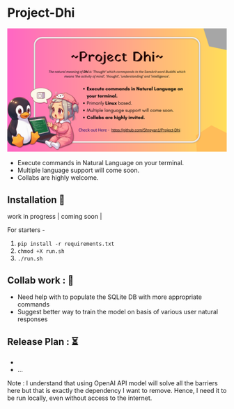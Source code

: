 # Project-Dhi

![dhi](./materials/dhi2.png)

- Execute commands in Natural Language on your terminal. 
- Multiple language support will come soon. 
- Collabs are highly welcome.

## Installation 💾

work in progress
|
coming soon | 

For starters - 
1. `pip install -r requirements.txt`
2. `chmod +X run.sh`
3. `./run.sh`

   
## Collab work : 🤝
- Need help with to populate the SQLite DB with more appropriate commands
- Suggest better way to train the model on basis of various user natural responses

## Release Plan : ⏳
- <to be updated>
- ...

Note : I understand that using OpenAI API model will solve all the barriers here but that is exactly the dependency I want to remove. 
       Hence, I need it to be run locally, even without access to the internet.
